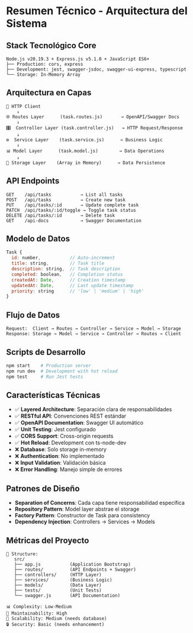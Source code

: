 # Resumen Técnico - Arquitectura del Sistema

## Stack Tecnológico Core
```
Node.js v20.19.3 + Express.js v5.1.0 + JavaScript ES6+
├── Production: cors, express
├── Development: jest, swagger-jsdoc, swagger-ui-express, typescript
└── Storage: In-Memory Array
```

## Arquitectura en Capas

```
📱 HTTP Client
    ↓
🌐 Routes Layer      (task.routes.js)       → OpenAPI/Swagger Docs
    ↓
🎛️  Controller Layer (task.controller.js)   → HTTP Request/Response
    ↓
⚙️  Service Layer    (task.service.js)      → Business Logic
    ↓
📊 Model Layer      (task.model.js)        → Data Operations
    ↓
💾 Storage Layer    (Array in Memory)      → Data Persistence
```

## API Endpoints
```
GET    /api/tasks           → List all tasks
POST   /api/tasks           → Create new task
PUT    /api/tasks/:id       → Update complete task
PATCH  /api/tasks/:id/toggle → Toggle task status
DELETE /api/tasks/:id       → Delete task
GET    /api-docs            → Swagger Documentation
```

## Modelo de Datos
```javascript
Task {
  id: number,           // Auto-increment
  title: string,        // Task title
  description: string,  // Task description
  completed: boolean,   // Completion status
  createdAt: Date,      // Creation timestamp
  updatedAt: Date,      // Last update timestamp
  priority: string      // 'low' | 'medium' | 'high'
}
```

## Flujo de Datos
```
Request:  Client → Routes → Controller → Service → Model → Storage
Response: Storage → Model → Service → Controller → Routes → Client
```

## Scripts de Desarrollo
```bash
npm start    # Production server
npm run dev  # Development with hot reload
npm test     # Run Jest tests
```

## Características Técnicas
- ✅ **Layered Architecture**: Separación clara de responsabilidades
- ✅ **RESTful API**: Convenciones REST estándar
- ✅ **OpenAPI Documentation**: Swagger UI automático
- ✅ **Unit Testing**: Jest configurado
- ✅ **CORS Support**: Cross-origin requests
- ✅ **Hot Reload**: Development con ts-node-dev
- ❌ **Database**: Solo storage in-memory
- ❌ **Authentication**: No implementado
- ❌ **Input Validation**: Validación básica
- ❌ **Error Handling**: Manejo simple de errores

## Patrones de Diseño
- **Separation of Concerns**: Cada capa tiene responsabilidad específica
- **Repository Pattern**: Model layer abstrae el storage
- **Factory Pattern**: Constructor de Task para consistency
- **Dependency Injection**: Controllers → Services → Models

## Métricas del Proyecto
```
📁 Structure:
   src/
   ├── app.js           (Application Bootstrap)
   ├── routes/          (API Endpoints + Swagger)
   ├── controllers/     (HTTP Layer)
   ├── services/        (Business Logic)
   ├── models/          (Data Layer)
   ├── tests/           (Unit Tests)
   └── swagger.js       (API Documentation)

📊 Complexity: Low-Medium
🔧 Maintainability: High
🚀 Scalability: Medium (needs database)
🔒 Security: Basic (needs enhancement)
```
